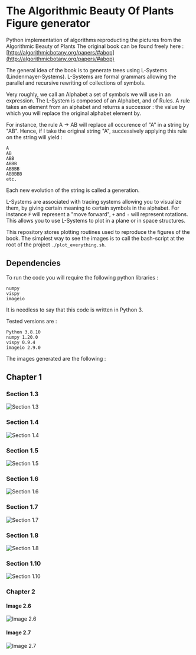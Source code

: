 # The Algorithmic Beauty Of Plants Figure generator
Python implementation of algorithms reproducting the pictures from the Algorithmic Beauty of Plants
The original book can be found freely here : [http://algorithmicbotany.org/papers/#abop](http://algorithmicbotany.org/papers/#abop)

The general idea of the book is to generate trees using L-Systems (Lindenmayer-Systems).
L-Systems are formal grammars allowing the parallel and recursive rewriting of collections of symbols.

Very roughly, we call an Alphabet a set of symbols we will use in an expression. The L-System is composed of an Alphabet, and of Rules.
A rule takes an element from an alphabet and returns a successor : the value by which you will replace the original alphabet element by.

For instance, the rule A -> AB will replace all occurence of "A" in a string by "AB".
Hence, if I take the original string "A", successively applying this rule on the string will yield :

```
A
AB
ABB
ABBB
ABBBB
ABBBBB
etc.
```

Each new evolution of the string is called a generation.

L-Systems are associated with tracing systems allowing you to visualize them, by giving certain meaning to certain symbols in the alphabet. For instance `F` will represent a "move forward", `+` and `-` will represent rotations.
This allows you to use L-Systems to plot in a plane or in space structures.

This repository stores plotting routines used to reproduce the figures of the book.
The simplest way to see the images is to call the bash-script at the root of the project `./plot_everything.sh`.

## Dependencies

To run the code you will require the following python libraries : 

```
numpy 
vispy
imageio
```

It is needless to say that this code is written in Python 3.

Tested versions are : 
```
Python 3.8.10
numpy 1.20.0
vispy 0.9.4
imageio 2.9.0
```

The images generated are the following :

## Chapter 1
### Section 1.3
![Section 1.3](/figs/mosaic_1.3.png)

### Section 1.4
![Section 1.4](/figs/mosaic_1.4.png)

### Section 1.5
![Section 1.5](/figs/img_1.5.png)

### Section 1.6
![Section 1.6](/figs/mosaic_1.6.png)

### Section 1.7
![Section 1.7](/figs/mosaic_1.7.png)

### Section 1.8
![Section 1.8](/figs/mosaic_1.8.png)

### Section 1.10
![Section 1.10](/figs/mosaic_1.10.png)

### Chapter 2
#### Image 2.6
![Image 2.6](/figs/mosaic_2.6.png)

#### Image 2.7
![Image 2.7](/figs/mosaic_2.7.png)